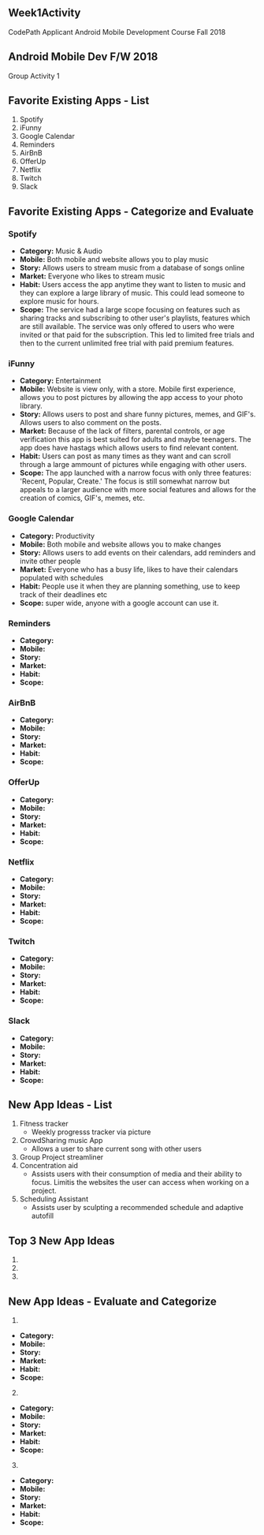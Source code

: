 ## Week1Activity
CodePath Applicant Android Mobile Development Course Fall 2018

## Android Mobile Dev F/W 2018
Group Activity 1

## Favorite Existing Apps - List
1. Spotify  
1. iFunny  
1. Google Calendar  
1. Reminders  
1. AirBnB  
1. OfferUp  
1. Netflix  
1. Twitch  
1. Slack  

## Favorite Existing Apps - Categorize and Evaluate
### Spotify  
  - **Category:** Music & Audio 
  - **Mobile:** Both mobile and website allows you to play music  
  - **Story:** Allows users to stream music from a database of songs online  
  - **Market:** Everyone who likes to stream music  
  - **Habit:** Users access the app anytime they want to listen to music and they can explore 
a large library of music. This could lead someone to explore music for hours.
  - **Scope:** The service had a large scope focusing on features such as sharing tracks
and subscribing to other user's playlists, features which are still available. The service was 
only offered to users who were invited or that paid for the subscription. This led to limited 
free trials and then to the current unlimited free trial with paid premium features.
### iFunny
  - **Category:** Entertainment
  - **Mobile:** Website is view only, with a store. Mobile first experience, allows you to post
pictures by allowing the app access to your photo library.
  - **Story:** Allows users to post and share funny pictures, memes, and GIF's. Allows users to
also comment on the posts.
  - **Market:** Because of the lack of filters, parental controls, or age verification this app is best
suited for adults and maybe teenagers. The app does have hastags which allows users to find relevant content.
  - **Habit:** Users can post as many times as they want and can scroll through a large ammount of pictures
while engaging with other users.
  - **Scope:** The app launched with a narrow focus with only three features: 'Recent, Popular, Create.'
The focus is still somewhat narrow but appeals to a larger audience with more social features and allows
for the creation of comics, GIF's, memes, etc.
### Google Calendar  
  - **Category:** Productivity 
  - **Mobile:** Both mobile and website allows you to make changes  
  - **Story:** Allows users to add events on their calendars, add reminders and invite other people  
  - **Market:** Everyone who has a busy life, likes to have their calendars populated with schedules  
  - **Habit:** People use it when they are planning something, use to keep track of their deadlines etc  
  - **Scope:** super wide, anyone with a google account can use it.  
### Reminders
  - **Category:**
  - **Mobile:**
  - **Story:**
  - **Market:**
  - **Habit:**
  - **Scope:**
### AirBnB
  - **Category:**
  - **Mobile:**
  - **Story:**
  - **Market:**
  - **Habit:**
  - **Scope:**
### OfferUp
  - **Category:**
  - **Mobile:**
  - **Story:**
  - **Market:**
  - **Habit:**
  - **Scope:**
### Netflix
  - **Category:**
  - **Mobile:**
  - **Story:**
  - **Market:**
  - **Habit:**
  - **Scope:**
### Twitch
  - **Category:**
  - **Mobile:**
  - **Story:**
  - **Market:**
  - **Habit:**
  - **Scope:**
### Slack
  - **Category:**
  - **Mobile:**
  - **Story:**
  - **Market:**
  - **Habit:**
  - **Scope:**
  
## New App Ideas - List
1. Fitness tracker 
   - Weekly progresss tracker via picture  
2. CrowdSharing music App 
   - Allows a user to share current song with other users  
3. Group Project streamliner  
4. Concentration aid 
   - Assists users with their consumption of media and their ability to focus. Limitis the 
websites the user can access when working on a project.  
5. Scheduling Assistant 
   - Assists user by sculpting a recommended schedule and adaptive autofill  

## Top 3 New App Ideas
1.
2.
3.

## New App Ideas - Evaluate and Categorize
1.
  - **Category:**
  - **Mobile:**
  - **Story:**
  - **Market:**
  - **Habit:**
  - **Scope:**
2.
  - **Category:**
  - **Mobile:**
  - **Story:**
  - **Market:**
  - **Habit:**
  - **Scope:**
3.
  - **Category:**
  - **Mobile:**
  - **Story:**
  - **Market:**
  - **Habit:**
  - **Scope:**
